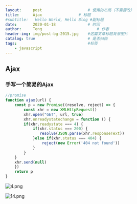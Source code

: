 ```yaml
---
layout:     post   				    # 使用的布局（不需要改）
title:      Ajax				# 标题 
#subtitle:   Hello World, Hello Blog #副标题
date:       2020-01-18				# 时间
author:     Teng 						# 作者
header-img: img/post-bg-2015.jpg 	#这篇文章标题背景图片
catalog: true 						# 是否归档
tags:								#标签
    - javascript
---
```

## Ajax

### 手写一个简易的Ajax

```js
//promise
function ajax(url) {
    const p = new Promise((resolve, reject) => {
        const xhr = new XMLHttpRequest()
        xhr.open("GET", url, true)
        xhr.onreadystatechange = function () {
        if(xhr.readystate === 4) {
            if(xhr.status === 200) {
               resolve(JSON.parse(xhr.responseText))
            }else if(xhr.status === 404) {
                reject(new Error('404 not found'))
            }
        }
    }
    xhr.send(null)
    })
    return p
}
```
![4.png](https://i.loli.net/2020/02/29/SZlkIUsyO6BVXi4.png)

![14.png](https://i.loli.net/2020/02/29/B4nKsqILPUCFEkV.png)